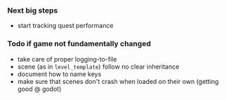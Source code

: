### Next big steps

- start tracking quest performance

### Todo if game not fundamentally changed

- take care of proper logging-to-file
- scene (as in `level_template`) follow no clear inheritance
- document how to name keys
- make sure that scenes don't crash when loaded on their own (getting good @ godot)
